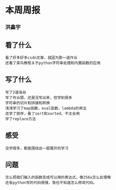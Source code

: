# 本周周报 <br>
### 洪鑫宇 <br>

## 看了什么 <br>
    看了好多好多csdn文章，就因为那一道作业 
    还看了菜鸟教程关于python字符串处理和内置函数的应用
## 写了什么 <br>
    写了2道洛谷
    写了作业题，还是没写出来，但学到很多  
    字符串的切片和拼接和转换  
    浅浅学习了map函数，eval函数，lambda的用法
    还学了排序，看了sort和sorted，不太会用
    学了replace方法 
## 感受 <br>
    没学很多，都是围绕这一题展开的学习
## 问题 <br>
    怎么把我们输入的函数变成可以用的表达式，像256x怎么处理嘞
    还有python写的代码很慢，我也不知道怎么修改代码。 


